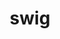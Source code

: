 ---
title: "swig"
layout: cache
categories: [package, develop]
meta: {"compilers": ["apple-clang@=16.0.0", "cce@=18.0.0", "gcc@=10.3.0", "gcc@=11.1.0", "gcc@=11.4.0", "gcc@=13.2.0", "gcc@=9.4.0", "oneapi@=2024.2.1"], "num_specs": 32, "num_specs_by_stack": {"data-vis-sdk": 1, "e4s": 3, "e4s-cray-rhel": 3, "e4s-cray-sles": 4, "e4s-neoverse-v2": 1, "e4s-neoverse_v1": 4, "e4s-oneapi": 5, "e4s-power": 2, "e4s-rocm-external": 2, "gpu-tests": 5, "hep": 1, "ml-darwin-aarch64-mps": 1, "ml-linux-aarch64-cpu": 1, "ml-linux-aarch64-cuda": 1, "ml-linux-x86_64-cpu": 1, "ml-linux-x86_64-cuda": 1, "ml-linux-x86_64-rocm": 1, "root": 32}, "oss": ["rhel8", "sequoia", "sle_hpc15", "ubuntu20.04", "ubuntu22.04", "ubuntu24.04"], "platforms": ["darwin", "linux"], "stacks": ["data-vis-sdk", "e4s", "e4s-cray-rhel", "e4s-cray-sles", "e4s-neoverse-v2", "e4s-neoverse_v1", "e4s-oneapi", "e4s-power", "e4s-rocm-external", "gpu-tests", "hep", "ml-darwin-aarch64-mps", "ml-linux-aarch64-cpu", "ml-linux-aarch64-cuda", "ml-linux-x86_64-cpu", "ml-linux-x86_64-cuda", "ml-linux-x86_64-rocm", "root"], "targets": ["aarch64", "neoverse_v1", "neoverse_v2", "ppc64le", "x86_64_v3", "x86_64_v4"], "versions": ["4.0.2", "4.0.2-fortran", "4.1.1"]}
spec_details: [{"compiler": "gcc@=11.4.0", "hash": "2tuoi3guyepzv3kn3kghufyborizhey3", "os": "ubuntu22.04", "platform": "linux", "size": "-", "stacks": ["e4s-neoverse_v1", "root"], "target": "neoverse_v1", "variants": ["build_system=autotools"], "versions": ["4.1.1"]}, {"compiler": "gcc@=13.2.0", "hash": "3yqaj2yiogt67ui5tit5ep22d4hz32f3", "os": "ubuntu24.04", "platform": "linux", "size": "-", "stacks": ["ml-linux-x86_64-cpu", "ml-linux-x86_64-cuda", "ml-linux-x86_64-rocm", "root"], "target": "x86_64_v3", "variants": ["build_system=autotools"], "versions": ["4.1.1"]}, {"compiler": "gcc@=10.3.0", "hash": "4odk6rpy76u7ilj35q364fjmfb53urgj", "os": "sle_hpc15", "platform": "linux", "size": "-", "stacks": ["e4s-cray-sles", "root"], "target": "x86_64_v4", "variants": ["build_system=autotools"], "versions": ["4.1.1"]}, {"compiler": "oneapi@=2024.2.1", "hash": "4zpw6iqdo4estb3clrfnxclye4fbopmk", "os": "ubuntu22.04", "platform": "linux", "size": "-", "stacks": ["e4s-oneapi", "root"], "target": "x86_64_v3", "variants": ["build_system=autotools"], "versions": ["4.0.2-fortran"]}, {"compiler": "oneapi@=2024.2.1", "hash": "5kubvqp7e7mfzwgyofgljik4jxuaozs3", "os": "ubuntu22.04", "platform": "linux", "size": "-", "stacks": ["e4s-oneapi", "root"], "target": "x86_64_v3", "variants": ["build_system=autotools"], "versions": ["4.0.2"]}, {"compiler": "gcc@=10.3.0", "hash": "ayzvftdc2s5nxg6p5n4422qasf2axlgb", "os": "sle_hpc15", "platform": "linux", "size": "-", "stacks": ["e4s-cray-sles", "root"], "target": "x86_64_v4", "variants": ["build_system=autotools"], "versions": ["4.1.1"]}, {"compiler": "gcc@=11.1.0", "hash": "c42vk6nepiedfacwxrpaccuboew6rjpk", "os": "ubuntu20.04", "platform": "linux", "size": "-", "stacks": ["gpu-tests", "root"], "target": "x86_64_v3", "variants": ["build_system=autotools"], "versions": ["4.1.1"]}, {"compiler": "gcc@=11.4.0", "hash": "dk36iamdli2yzjwbfba2dzmvb5lrm6zo", "os": "ubuntu22.04", "platform": "linux", "size": "-", "stacks": ["e4s", "e4s-rocm-external", "root"], "target": "x86_64_v3", "variants": ["build_system=autotools"], "versions": ["4.0.2-fortran"]}, {"compiler": "gcc@=11.1.0", "hash": "errxwuzwyqjnwuqhh6lp5bkuooeprtfi", "os": "ubuntu20.04", "platform": "linux", "size": "-", "stacks": ["gpu-tests", "root"], "target": "x86_64_v3", "variants": ["build_system=autotools"], "versions": ["4.0.2-fortran"]}, {"compiler": "gcc@=13.2.0", "hash": "g4bpdudy27k33g3bsc33gto6qosobu43", "os": "ubuntu24.04", "platform": "linux", "size": "-", "stacks": ["ml-linux-aarch64-cpu", "ml-linux-aarch64-cuda", "root"], "target": "aarch64", "variants": ["build_system=autotools"], "versions": ["4.1.1"]}, {"compiler": "gcc@=11.1.0", "hash": "gyitq4v72oamwobs2ztktfkhym525mxr", "os": "ubuntu20.04", "platform": "linux", "size": "-", "stacks": ["data-vis-sdk", "root"], "target": "x86_64_v3", "variants": ["build_system=autotools"], "versions": ["4.1.1"]}, {"compiler": "gcc@=11.4.0", "hash": "h7iyzc7yzazzqgzilkzuep4lnpr2l6fo", "os": "ubuntu22.04", "platform": "linux", "size": "-", "stacks": ["e4s-neoverse_v1", "root"], "target": "neoverse_v1", "variants": ["build_system=autotools"], "versions": ["4.0.2-fortran"]}, {"compiler": "gcc@=11.4.0", "hash": "hijtwsb5tn3s7z7lldkywd6szzerkjlh", "os": "ubuntu22.04", "platform": "linux", "size": "-", "stacks": ["e4s-neoverse_v1", "root"], "target": "neoverse_v1", "variants": ["build_system=autotools"], "versions": ["4.1.1"]}, {"compiler": "gcc@=11.4.0", "hash": "hlcrkuqu2w6zghgfhh5qti7ixsukdanc", "os": "ubuntu22.04", "platform": "linux", "size": "-", "stacks": ["e4s-neoverse-v2", "root"], "target": "neoverse_v2", "variants": ["build_system=autotools"], "versions": ["4.1.1"]}, {"compiler": "gcc@=11.1.0", "hash": "hu6rr2dqyr6uvguemotikm7cgfslc6m4", "os": "ubuntu20.04", "platform": "linux", "size": "-", "stacks": ["gpu-tests", "root"], "target": "x86_64_v3", "variants": ["build_system=autotools"], "versions": ["4.1.1"]}, {"compiler": "gcc@=11.4.0", "hash": "i3zwtpce6esqe2yprlye476jndco3imi", "os": "ubuntu22.04", "platform": "linux", "size": "-", "stacks": ["e4s-neoverse_v1", "root"], "target": "neoverse_v1", "variants": ["build_system=autotools"], "versions": ["4.0.2-fortran"]}, {"compiler": "oneapi@=2024.2.1", "hash": "ibbgjfxewojnhubcado6auggfegpkmf7", "os": "ubuntu22.04", "platform": "linux", "size": "-", "stacks": ["e4s-oneapi", "root"], "target": "x86_64_v3", "variants": ["build_system=autotools"], "versions": ["4.0.2-fortran"]}, {"compiler": "cce@=18.0.0", "hash": "iivclixebhv3cydhzsu4lgmbsy5fricq", "os": "rhel8", "platform": "linux", "size": "-", "stacks": ["e4s-cray-rhel", "root"], "target": "x86_64_v3", "variants": ["build_system=autotools"], "versions": ["4.1.1"]}, {"compiler": "gcc@=10.3.0", "hash": "lbcxo3qqyulr4g3pq5hgcqspztjfmo4i", "os": "sle_hpc15", "platform": "linux", "size": "-", "stacks": ["e4s-cray-sles", "root"], "target": "x86_64_v4", "variants": ["build_system=autotools"], "versions": ["4.0.2-fortran"]}, {"compiler": "oneapi@=2024.2.1", "hash": "m3keiod4wg5oa3uyampemlixscodhgud", "os": "ubuntu22.04", "platform": "linux", "size": "-", "stacks": ["e4s-oneapi", "root"], "target": "x86_64_v3", "variants": ["build_system=autotools"], "versions": ["4.1.1"]}, {"compiler": "cce@=18.0.0", "hash": "murfofrkm3ljq5wyqcctf34r5ex4a7tv", "os": "rhel8", "platform": "linux", "size": "-", "stacks": ["e4s-cray-rhel", "root"], "target": "x86_64_v3", "variants": ["build_system=autotools"], "versions": ["4.0.2-fortran"]}, {"compiler": "gcc@=11.4.0", "hash": "oxhkmilc7saq4kr7kik2sz6mx74mdyiv", "os": "ubuntu22.04", "platform": "linux", "size": "-", "stacks": ["e4s", "hep", "root"], "target": "x86_64_v3", "variants": ["build_system=autotools"], "versions": ["4.1.1"]}, {"compiler": "gcc@=9.4.0", "hash": "ppkf4etxzljxmyse7v5q3oxrtwmlogyl", "os": "ubuntu20.04", "platform": "linux", "size": "-", "stacks": ["e4s-power", "root"], "target": "ppc64le", "variants": ["build_system=autotools"], "versions": ["4.0.2-fortran"]}, {"compiler": "gcc@=11.1.0", "hash": "rk5t5mtg7pautgdsot5o7zjityb7k7wx", "os": "ubuntu20.04", "platform": "linux", "size": "-", "stacks": ["gpu-tests", "root"], "target": "x86_64_v3", "variants": ["build_system=autotools"], "versions": ["4.1.1"]}, {"compiler": "gcc@=10.3.0", "hash": "rmypj5iaxz267zkku7axvfp2kfqaehpa", "os": "sle_hpc15", "platform": "linux", "size": "-", "stacks": ["e4s-cray-sles", "root"], "target": "x86_64_v4", "variants": ["build_system=autotools"], "versions": ["4.0.2-fortran"]}, {"compiler": "gcc@=11.4.0", "hash": "s6vxqvufeu7ynwgs5gosve7v7wmh7rzt", "os": "ubuntu22.04", "platform": "linux", "size": "-", "stacks": ["e4s-rocm-external", "root"], "target": "x86_64_v3", "variants": ["build_system=autotools"], "versions": ["4.0.2-fortran"]}, {"compiler": "apple-clang@=16.0.0", "hash": "ulwpr3tbjf2k227vpmogvbvpqax3b467", "os": "sequoia", "platform": "darwin", "size": "-", "stacks": ["ml-darwin-aarch64-mps", "root"], "target": "aarch64", "variants": ["build_system=autotools"], "versions": ["4.1.1"]}, {"compiler": "oneapi@=2024.2.1", "hash": "xn5nuoxf324wb7rf6q2o2vg5l2ysvscc", "os": "ubuntu22.04", "platform": "linux", "size": "-", "stacks": ["e4s-oneapi", "root"], "target": "x86_64_v3", "variants": ["build_system=autotools"], "versions": ["4.1.1"]}, {"compiler": "gcc@=11.1.0", "hash": "yqcbnbg74neyfy2oc3em4qsnmigm7i3j", "os": "ubuntu20.04", "platform": "linux", "size": "-", "stacks": ["gpu-tests", "root"], "target": "x86_64_v3", "variants": ["build_system=autotools"], "versions": ["4.1.1"]}, {"compiler": "cce@=18.0.0", "hash": "zpq6xuryuiwtv2z346ymgf4ivzef4jbt", "os": "rhel8", "platform": "linux", "size": "-", "stacks": ["e4s-cray-rhel", "root"], "target": "x86_64_v3", "variants": ["build_system=autotools"], "versions": ["4.0.2-fortran"]}, {"compiler": "gcc@=11.4.0", "hash": "zr7mx2ybh2koojefxkdcsw65gscs5wwv", "os": "ubuntu22.04", "platform": "linux", "size": "-", "stacks": ["e4s", "root"], "target": "x86_64_v3", "variants": ["build_system=autotools"], "versions": ["4.1.1"]}, {"compiler": "gcc@=9.4.0", "hash": "zs2llsg7rdys5thzfubksh4tatiysech", "os": "ubuntu20.04", "platform": "linux", "size": "-", "stacks": ["e4s-power", "root"], "target": "ppc64le", "variants": ["build_system=autotools"], "versions": ["4.1.1"]}]
---